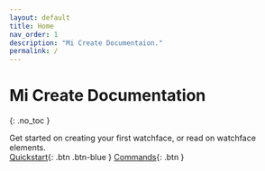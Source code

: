 ```yaml
---
layout: default
title: Home
nav_order: 1
description: "Mi Create Documentaion."
permalink: /
---
```

# Mi Create Documentation
{: .no_toc }

Get started on creating your first watchface, or read on watchface elements.   
[Quickstart](https://ooflet.github.io/docs/quickstart){: .btn .btn-blue } 
[Commands](https://ooflet.github.io/docs/commands){: .btn }
